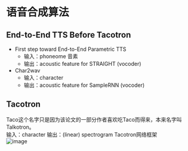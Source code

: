 # 语音合成算法

## End-to-End TTS Before Tacotron
- First step toward End-to-End Parametric TTS
  - 输入：phoneome 音素
  - 输出：acoustic feature for STRAIGHT (vocoder)
- Char2wav
  - 输入：character
  - 输出：acoustic feature for SampleRNN (vocoder)
  

## Tacotron
Taco这个名字只是因为该论文的一部分作者喜欢吃Taco而得来，本来名字叫Talkotron。  
输入：character
输出：(linear) spectrogram
Tacotron网络框架  
![image](https://user-images.githubusercontent.com/40049927/133578623-315ebce2-6bcf-459d-a590-756f0c75ddf7.png)

